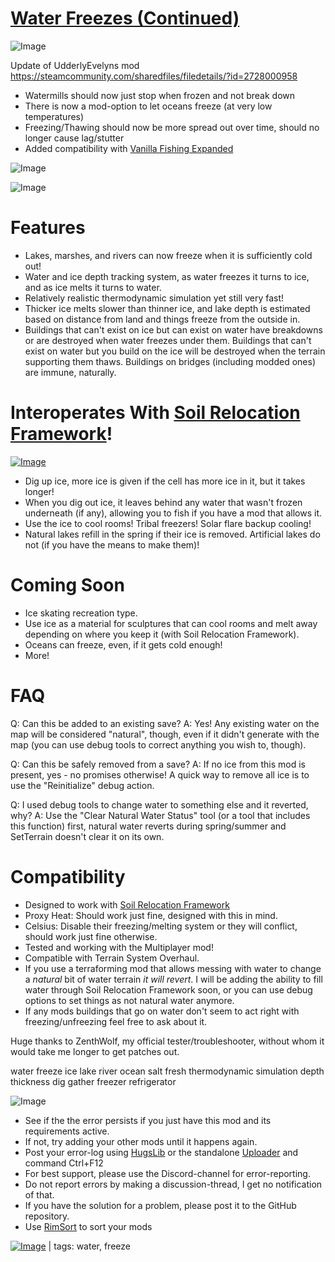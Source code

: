 # [Water Freezes (Continued)](https://steamcommunity.com/sharedfiles/filedetails/?id=3278128973)

![Image](https://i.imgur.com/buuPQel.png)

Update of UdderlyEvelyns mod https://steamcommunity.com/sharedfiles/filedetails/?id=2728000958



-  Watermills should now just stop when frozen and not break down
-  There is now a mod-option to let oceans freeze (at very low temperatures)
-  Freezing/Thawing should now be more spread out over time, should no longer cause lag/stutter
-  Added compatibility with [Vanilla Fishing Expanded](https://steamcommunity.com/sharedfiles/filedetails/?id=1914064942)



![Image](https://i.imgur.com/pufA0kM.png)
	
![Image](https://i.imgur.com/Z4GOv8H.png)

# Features



- Lakes, marshes, and rivers can now freeze when it is sufficiently cold out!
- Water and ice depth tracking system, as water freezes it turns to ice, and as ice melts it turns to water.
- Relatively realistic thermodynamic simulation yet still very fast!
- Thicker ice melts slower than thinner ice, and lake depth is estimated based on distance from land and things freeze from the outside in.
- Buildings that can't exist on ice but can exist on water have breakdowns or are destroyed when water freezes under them. Buildings that can't exist on water but you build on the ice will be destroyed when the terrain supporting them thaws. Buildings on bridges (including modded ones) are immune, naturally.



# Interoperates With [Soil Relocation Framework](https://steamcommunity.com/sharedfiles/filedetails/?id=2654088143)!

[![Image](https://steamuserimages-a.akamaihd.net/ugc/2477620729410521986/0E7C57C6A526D7284A0734A7F2B1C82A28F2BF66/?imw=5000&imh=5000&ima=fit&impolicy=Letterbox&imcolor=%23000000&letterbox=false)](https://steamcommunity.com/sharedfiles/filedetails/?id=3248607572)


- Dig up ice, more ice is given if the cell has more ice in it, but it takes longer!
- When you dig out ice, it leaves behind any water that wasn't frozen underneath (if any), allowing you to fish if you have a mod that allows it.
- Use the ice to cool rooms! Tribal freezers! Solar flare backup cooling!
- Natural lakes refill in the spring if their ice is removed. Artificial lakes do not (if you have the means to make them)!



# Coming Soon



- Ice skating recreation type.
- Use ice as a material for sculptures that can cool rooms and melt away depending on where you keep it (with Soil Relocation Framework).
- Oceans can freeze, even, if it gets cold enough!
- More!



# FAQ

Q: Can this be added to an existing save?
A: Yes! Any existing water on the map will be considered "natural", though, even if it didn't generate with the map (you can use debug tools to correct anything you wish to, though).

Q: Can this be safely removed from a save?
A: If no ice from this mod is present, yes - no promises otherwise! A quick way to remove all ice is to use the "Reinitialize" debug action.

Q: I used debug tools to change water to something else and it reverted, why?
A: Use the "Clear Natural Water Status" tool (or a tool that includes this function) first, natural water reverts during spring/summer and SetTerrain doesn't clear it on its own.

# Compatibility



- Designed to work with [Soil Relocation Framework](https://steamcommunity.com/sharedfiles/filedetails/?id=3248607572)
- Proxy Heat: Should work just fine, designed with this in mind.
- Celsius: Disable their freezing/melting system or they will conflict, should work just fine otherwise.
- Tested and working with the Multiplayer mod!
- Compatible with Terrain System Overhaul.
- If you use a terraforming mod that allows messing with water to change a *natural* bit of water terrain *it will revert*. I will be adding the ability to fill water through Soil Relocation Framework soon, or you can use debug options to set things as not natural water anymore.
- If any mods buildings that go on water don't seem to act right with freezing/unfreezing feel free to ask about it.



Huge thanks to ZenthWolf, my official tester/troubleshooter, without whom it would take me longer to get patches out.

water freeze ice lake river ocean salt fresh thermodynamic simulation depth thickness dig gather freezer refrigerator

![Image](https://i.imgur.com/PwoNOj4.png)



-  See if the the error persists if you just have this mod and its requirements active.
-  If not, try adding your other mods until it happens again.
-  Post your error-log using [HugsLib](https://steamcommunity.com/workshop/filedetails/?id=818773962) or the standalone [Uploader](https://steamcommunity.com/sharedfiles/filedetails/?id=2873415404) and command Ctrl+F12
-  For best support, please use the Discord-channel for error-reporting.
-  Do not report errors by making a discussion-thread, I get no notification of that.
-  If you have the solution for a problem, please post it to the GitHub repository.
-  Use [RimSort](https://github.com/RimSort/RimSort/releases/latest) to sort your mods

 

[![Image](https://img.shields.io/github/v/release/emipa606/WaterFreezes?label=latest%20version&style=plastic&color=9f1111&labelColor=black)](https://steamcommunity.com/sharedfiles/filedetails/changelog/3278128973) | tags: water,  freeze
